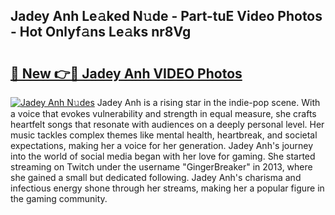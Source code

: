 ## Jadey Anh Le𝚊ked N𝚞de - Part-tuE Video Photos - Hot Onlyf𝚊ns Le𝚊ks nr8Vg

# <h2><a href="http://ab56115.deff.icu/?id=Jadey+Anh">🔗 New 👉🔴 Jadey Anh VIDEO Photos</a></h2>

[![Jadey Anh N𝚞des](https://i.imgur.com/rIISA9y.gif)](http://ab56115.deff.icu/?id=Jadey+Anh)
Jadey Anh is a rising star in the indie-pop scene. With a voice that evokes vulnerability and strength in equal measure, she crafts heartfelt songs that resonate with audiences on a deeply personal level. Her music tackles complex themes like mental health, heartbreak, and societal expectations, making her a voice for her generation. Jadey Anh's journey into the world of social media began with her love for gaming. She started streaming on Twitch under the username "GingerBreaker" in 2013, where she gained a small but dedicated following. Jadey Anh's charisma and infectious energy shone through her streams, making her a popular figure in the gaming community.
